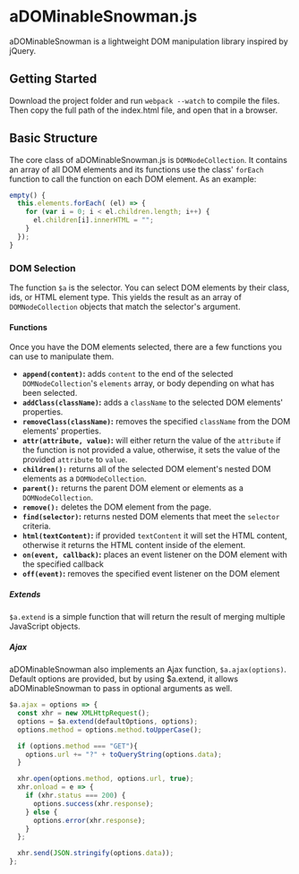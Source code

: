 # aDOMinableSnowman.js

aDOMinableSnowman is a  lightweight DOM manipulation library inspired by jQuery.

## Getting Started

Download the project folder and run `webpack --watch` to compile the files. Then
copy the full path of the index.html file, and open that in a browser.

## Basic Structure

The core class of aDOMinableSnowman.js is `DOMNodeCollection`. It contains an array of all DOM elements and its functions use the class' `forEach` function to call the function on each DOM element. As an example:

```javascript
empty() {
  this.elements.forEach( (el) => {
    for (var i = 0; i < el.children.length; i++) {
      el.children[i].innerHTML = "";
    }
  });
}
```

### DOM Selection

The function `$a` is the selector. You can select DOM elements by their class, ids, or HTML element type. This
yields the result as an array of `DOMNodeCollection` objects that match the selector's argument.

#### Functions

Once you have the DOM elements selected, there are a few functions you can use to manipulate them.

- <strong>`append(content)`:</strong> adds `content` to the end of the selected `DOMNodeCollection`'s `elements` array, or body depending on what has been selected.
- <strong>`addClass(className)`:</strong> adds a `className` to the selected DOM elements' properties.
- <strong>`removeClass(className)`:</strong> removes the specified `className` from the DOM elements' properties.
- <strong>`attr(attribute, value)`:</strong> will either return the value of the `attribute` if the function is not provided
a value, otherwise, it sets the value of the provided `attribute` to `value`.
- <strong>`children():`</strong> returns all of the selected DOM element's nested DOM elements as a `DOMNodeCollection`.
- <strong>`parent():`</strong> returns the parent DOM element or elements as a `DOMNodeCollection`.
- <strong>`remove():`</strong> deletes the DOM element from the page.
- <strong>`find(selector)`:</strong> returns nested DOM elements that meet the `selector` criteria.
- <strong>`html(textContent)`:</strong> if provided `textContent` it will set the HTML content, otherwise it returns the
HTML content inside of the element.
- <strong>`on(event, callback)`:</strong> places an event listener on the DOM element with the specified callback
- <strong>`off(event)`:</strong> removes the specified event listener on the DOM element

##### Extends

`$a.extend` is a simple function that will return the result of merging multiple JavaScript objects.

##### Ajax

aDOMinableSnowman also implements an Ajax function, `$a.ajax(options)`. Default options are provided,
but by using $a.extend, it allows aDOMinableSnowman to pass in optional arguments as well.

```javascript
$a.ajax = options => {
  const xhr = new XMLHttpRequest();
  options = $a.extend(defaultOptions, options);
  options.method = options.method.toUpperCase();

  if (options.method === "GET"){
    options.url += "?" + toQueryString(options.data);
  }

  xhr.open(options.method, options.url, true);
  xhr.onload = e => {
    if (xhr.status === 200) {
      options.success(xhr.response);
    } else {
      options.error(xhr.response);
    }
  };

  xhr.send(JSON.stringify(options.data));
};
```
